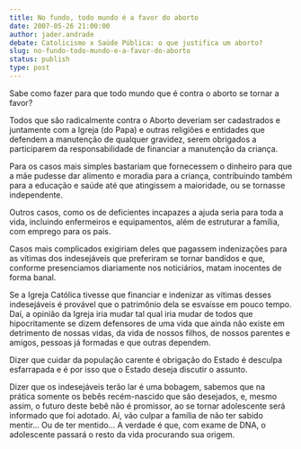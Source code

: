 ```yaml
---
title: No fundo, todo mundo é a favor do aborto
date: 2007-05-26 21:00:00
author: jader.andrade
debate: Catolicismo x Saúde Pública: o que justifica um aborto?
slug: no-fundo-todo-mundo-e-a-favor-do-aborto
status: publish 
type: post
---
```


Sabe como fazer para que todo mundo que é contra o aborto se tornar a favor?  

  

Todos que são radicalmente contra o Aborto deveriam ser cadastrados e juntamente com a Igreja (do Papa) e outras religiões e entidades que defendem a manutenção de qualquer gravidez, serem obrigados a participarem da responsabilidade de financiar a manutenção da criança.  

  

Para os casos mais simples bastariam que fornecessem o dinheiro para que a mãe pudesse dar alimento e moradia para a criança, contribuindo também para a educação e saúde até que atingissem a maioridade, ou se tornasse independente.  

  

Outros casos, como os de deficientes incapazes a ajuda seria para toda a vida, incluindo enfermeiros e equipamentos, além de estruturar a família, com emprego para os pais.  

  

Casos mais complicados exigiriam deles que pagassem indenizações para as vítimas dos indesejáveis que preferiram se tornar bandidos e que, conforme presenciamos diariamente nos noticiários, matam inocentes de forma banal.  

  

Se a Igreja Católica tivesse que financiar e indenizar as vítimas desses indesejáveis é provável que o patrimônio dela se esvaísse em pouco tempo. Daí, a opinião da Igreja iria mudar tal qual iria mudar de todos que hipocritamente se dizem defensores de uma vida que ainda não existe em detrimento de nossas vidas, da vida de nossos filhos, de nossos parentes e amigos, pessoas já formadas e que outras dependem.  

  

Dizer que cuidar da população carente é obrigação do Estado é desculpa esfarrapada e é por isso que o Estado deseja discutir o assunto.  

  

Dizer que os indesejáveis terão lar é uma bobagem, sabemos que na prática somente os bebês recém-nascido que são desejados, e, mesmo assim, o futuro deste bebê não é promissor, ao se tornar adolescente será informado que foi adotado. Aí, vão culpar a família de não ter sabido mentir... Ou de ter mentido... A verdade é que, com exame de DNA, o adolescente passará o resto da vida procurando sua origem.
